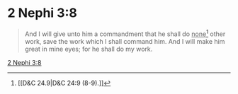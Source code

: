 # 2 Nephi 3:8

> And I will give unto him a commandment that he shall do <u>none</u>[^a] other work, save the work which I shall command him. And I will make him great in mine eyes; for he shall do my work.

[2 Nephi 3:8](https://www.churchofjesuschrist.org/study/scriptures/bofm/2-ne/3?lang=eng&id=p8#p8)


[^a]: [[D&C 24.9|D&C 24:9 (8-9).]]
